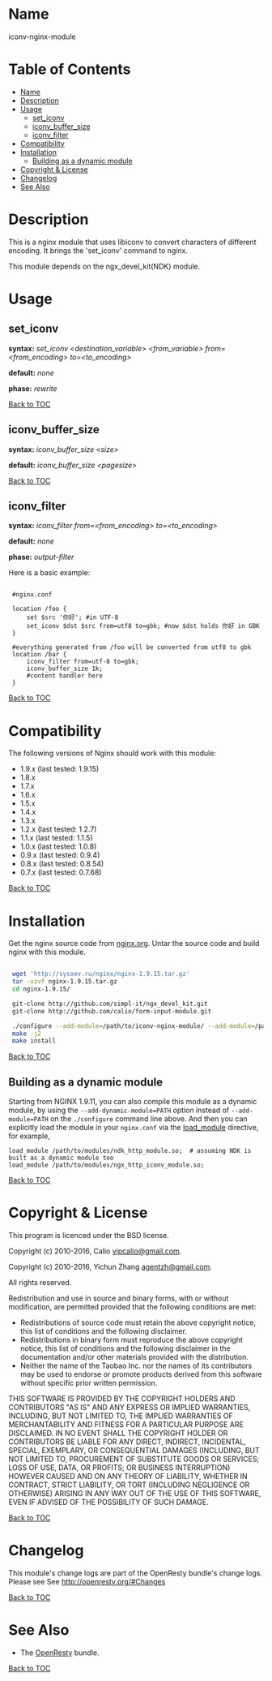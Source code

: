 <!---
Don't edit this file manually! Instead you should generate it by using:
    wiki2markdown.pl doc/manpage.wiki
-->

Name
====

iconv-nginx-module

Table of Contents
=================

* [Name](#name)
* [Description](#description)
* [Usage](#usage)
    * [set_iconv](#set_iconv)
    * [iconv_buffer_size](#iconv_buffer_size)
    * [iconv_filter](#iconv_filter)
* [Compatibility](#compatibility)
* [Installation](#installation)
    * [Building as a dynamic module](#building-as-a-dynamic-module)
* [Copyright & License](#copyright--license)
* [Changelog](#changelog)
* [See Also](#see-also)

Description
===========

This is a nginx module that uses libiconv to convert characters of different
encoding. It brings the 'set_iconv' command to nginx.

This module depends on the ngx_devel_kit(NDK) module.

Usage
=====

set_iconv
---------

**syntax:** *set_iconv &lt;destination_variable&gt; &lt;from_variable&gt; from=&lt;from_encoding&gt; to=&lt;to_encoding&gt;*

**default:** *none*

**phase:** *rewrite*

[Back to TOC](#table-of-contents)

iconv_buffer_size
-----------------

**syntax:** *iconv_buffer_size &lt;size&gt;*

**default:** *iconv_buffer_size &lt;pagesize&gt;*

[Back to TOC](#table-of-contents)

iconv_filter
------------

**syntax:** *iconv_filter from=&lt;from_encoding&gt; to=&lt;to_encoding&gt;*

**default:** *none*

**phase:** *output-filter*

Here is a basic example:

```nginx

 #nginx.conf

 location /foo {
     set $src '你好'; #in UTF-8
     set_iconv $dst $src from=utf8 to=gbk; #now $dst holds 你好 in GBK
 }

 #everything generated from /foo will be converted from utf8 to gbk
 location /bar {
     iconv_filter from=utf-8 to=gbk;
     iconv_buffer_size 1k;
     #content handler here
 }
```

[Back to TOC](#table-of-contents)

Compatibility
=============

The following versions of Nginx should work with this module:

* 1.9.x (last tested: 1.9.15)
* 1.8.x
* 1.7.x
* 1.6.x
* 1.5.x
* 1.4.x
* 1.3.x
* 1.2.x (last tested: 1.2.7)
* 1.1.x (last tested: 1.1.5)
* 1.0.x (last tested: 1.0.8)
* 0.9.x (last tested: 0.9.4)
* 0.8.x (last tested: 0.8.54)
* 0.7.x (last tested: 0.7.68)

[Back to TOC](#table-of-contents)

Installation
============

Get the nginx source code from [nginx.org](http://nginx.org/).
Untar the source code and build nginx with this module.

```bash

 wget 'http://sysoev.ru/nginx/nginx-1.9.15.tar.gz'
 tar -xzvf nginx-1.9.15.tar.gz
 cd nginx-1.9.15/

 git-clone http://github.com/simpl-it/ngx_devel_kit.git
 git-clone http://github.com/calio/form-input-module.git

 ./configure --add-module=/path/to/iconv-nginx-module/ --add-module=/path/to/ngx_devel_kit
 make -j2
 make install
```

[Back to TOC](#table-of-contents)

Building as a dynamic module
----------------------------

Starting from NGINX 1.9.11, you can also compile this module as a dynamic module, by using the `--add-dynamic-module=PATH` option instead of `--add-module=PATH` on the
`./configure` command line above. And then you can explicitly load the module in your `nginx.conf` via the [load_module](http://nginx.org/en/docs/ngx_core_module.html#load_module)
directive, for example,

```nginx
load_module /path/to/modules/ndk_http_module.so;  # assuming NDK is built as a dynamic module too
load_module /path/to/modules/ngx_http_iconv_module.so;
```

[Back to TOC](#table-of-contents)

Copyright & License
===================

This program is licenced under the BSD license.

Copyright (c) 2010-2016, Calio <vipcalio@gmail.com>.

Copyright (c) 2010-2016, Yichun Zhang <agentzh@gmail.com>.

All rights reserved.

Redistribution and use in source and binary forms, with or without
modification, are permitted provided that the following conditions
are met:

* Redistributions of source code must retain the above copyright
notice, this list of conditions and the following disclaimer.
* Redistributions in binary form must reproduce the above copyright
notice, this list of conditions and the following disclaimer in the
documentation and/or other materials provided with the distribution.
* Neither the name of the Taobao Inc. nor the names of its
contributors may be used to endorse or promote products derived from
this software without specific prior written permission.

THIS SOFTWARE IS PROVIDED BY THE COPYRIGHT HOLDERS AND CONTRIBUTORS
"AS IS" AND ANY EXPRESS OR IMPLIED WARRANTIES, INCLUDING, BUT NOT
LIMITED TO, THE IMPLIED WARRANTIES OF MERCHANTABILITY AND FITNESS FOR
A PARTICULAR PURPOSE ARE DISCLAIMED. IN NO EVENT SHALL THE COPYRIGHT
HOLDER OR CONTRIBUTORS BE LIABLE FOR ANY DIRECT, INDIRECT, INCIDENTAL,
SPECIAL, EXEMPLARY, OR CONSEQUENTIAL DAMAGES (INCLUDING, BUT NOT LIMITED
TO, PROCUREMENT OF SUBSTITUTE GOODS OR SERVICES; LOSS OF USE, DATA, OR
PROFITS; OR BUSINESS INTERRUPTION) HOWEVER CAUSED AND ON ANY THEORY OF
LIABILITY, WHETHER IN CONTRACT, STRICT LIABILITY, OR TORT (INCLUDING
NEGLIGENCE OR OTHERWISE) ARISING IN ANY WAY OUT OF THE USE OF THIS
SOFTWARE, EVEN IF ADVISED OF THE POSSIBILITY OF SUCH DAMAGE.

[Back to TOC](#table-of-contents)

Changelog
=========

This module's change logs are part of the OpenResty bundle's change logs. Please see
See <http://openresty.org/#Changes>

[Back to TOC](#table-of-contents)

See Also
========

* The [OpenResty](https://openresty.org) bundle.

[Back to TOC](#table-of-contents)

